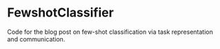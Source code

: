 # FewshotClassifier
Code for the blog post on few-shot classification via task representation and communication.
